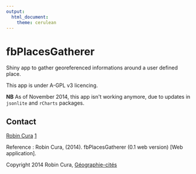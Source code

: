 ```yaml
---
output:
  html_document:
    theme: cerulean
---
```

fbPlacesGatherer
===============

Shiny app to gather georeferenced informations around a user defined place.

This app is under A-GPL v3 licencing.

**NB** As of November 2014, this app isn't working anymore, due to updates in `jsonlite` and `rCharts` packages.

Contact
---------------

[Robin Cura] [1]

Reference : Robin Cura, (2014). fbPlacesGatherer (0.1 web version) [Web application].

  [Robin Cura]: http://www.parisgeo.cnrs.fr/spip.php?article6416&lang=en

  [1]: mailto:robin_dot_cura_AT_parisgeo_dot_cnrs_dot_fr
  [Géographie-cités]: http://www.parisgeo.cnrs.fr


 Copyright 2014 Robin Cura, [Géographie-cités]
